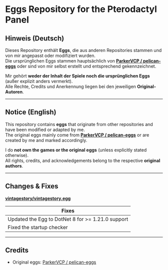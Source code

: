 # Eggs Repository for the Pterodactyl Panel

## Hinweis (Deutsch)

Dieses Repository enthält **Eggs**, die aus anderen Repositories stammen und von mir angepasst oder modifiziert wurden.  
Die ursprünglichen Eggs stammen hauptsächlich von **[ParkerVCP / pelican-eggs](https://github.com/pelican-eggs/eggs)** oder sind von mir selbst erstellt und entsprechend gekennzeichnet.  

Mir gehört **weder der Inhalt der Spiele noch die ursprünglichen Eggs** (außer explizit anders vermerkt).  
Alle Rechte, Credits und Anerkennung liegen bei den jeweiligen **Original-Autoren**.  

---

## Notice (English)

This repository contains **eggs** that originate from other repositories and have been modified or adapted by me.  
The original eggs mainly come from **[ParkerVCP / pelican-eggs](https://github.com/pelican-eggs/eggs)** or are created by me and marked accordingly.  

I do **not own the games or the original eggs** (unless explicitly stated otherwise).  
All rights, credits, and acknowledgements belong to the respective **original authors**.  

---

## Changes & Fixes
**[vintagestory/vintagestory.egg](https://github.com/Liatoast/pterodactyl-eggs-toastpatches/blob/main/vintagestory/vintagestory.json)**

| Fixes |
|------|
| Updated the Egg to DotNet 8 for >= 1.21.0 support |
| Fixed the startup checker |

---

## Credits

- Original eggs: [ParkerVCP / pelican-eggs](https://github.com/pelican-eggs/eggs)  
